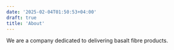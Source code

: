 ```yaml
---
date: '2025-02-04T01:50:53+04:00'
draft: true
title: 'About'
---
```

We are a company dedicated to delivering basalt fibre products.
